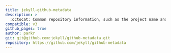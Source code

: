 ```yaml
---
title: jekyll-github-metadata
description: >
  :octocat: Common repository information, such as the project name and description, is available to Jekyll sites hosted on GitHub Pages via `site.github`. [https://help.github.com/articles/repository-metadata-on-github-pages/](https://help.github.com/articles/repository-metadata-on-github-pages/)
compatible: v3
github_pages: true
author: parkr
git: git@github.com:jekyll/github-metadata.git
repository: https://github.com/jekyll/github-metadata
---
```

